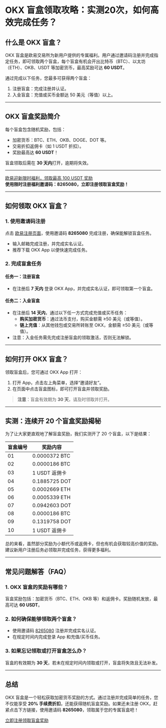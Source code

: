 # OKX 盲盒领取攻略：实测20次，如何高效完成任务？



## 什么是 OKX 盲盒？

OKX 盲盒是欧易交易所为新用户提供的专属福利。用户通过邀请码注册并完成指定任务，即可领取两个盲盒，每个盲盒有机会开出比特币（BTC）、以太坊（ETH）、OKB、USDT 等加密货币，最高奖励可达 **60 USDT**。

通过完成以下任务，您最多可获得两个盲盒：
1. 注册盲盒：完成注册并认证。
2. 入金盲盒：充值或买币金额达 50 美元（等值）以上。

---

## OKX 盲盒奖励简介

每个盲盒包含随机奖励，包括：
- 加密货币：BTC、ETH、OKB、DOGE、DOT 等。
- 交易折扣返佣卡（如 1 USDT 折扣）。
- 奖励最高达 **60 USDT**！

盲盒领取后需在 **30 天内**打开，逾期将失效。

---
[欧易迎新限时福利，领取最高 100 USDT 奖励](https://bit.ly/OKXe)  
**使用限时注册福利邀请码：8265080，立即注册领取盲盒奖励！**

---

## 如何领取 OKX 盲盒？

### 1. 使用邀请码注册

点击 [欧易注册页面](https://bit.ly/OKXe)，使用邀请码 **8265080** 完成注册，确保能解锁盲盒任务。

- 输入邮箱完成注册，并完成实名认证。
- 推荐下载 OKX App 以便快速完成任务。

### 2. 完成盲盒任务

#### **任务一：注册盲盒**
- 在注册后 **7 天内** 登录 OKX App，并完成实名认证，即可领取第一个盲盒。

#### **任务二：入金盲盒**
- 在注册后 **14 天内**，通过以下任一方式完成充值或买币任务：
  - **购买加密货币**：通过法币支付，购买金额需 ≥50 美元（或等值）。
  - **链上充值**：从其他钱包或交易所转账至 OKX，金额需 ≥50 美元（或等值）。
- 注意：入金任务需先完成注册盲盒的领取激活，否则无法解锁。

---

## 如何打开 OKX 盲盒？

领取盲盒后，您可通过 OKX App 打开：
1. 打开 App，点击左上角菜单，选择“邀请好友”。
2. 在页面中点击盲盒图标，即可打开盲盒并领取奖励。

> **注意**：盲盒有效期为 **30 天**，请及时领取并打开。

---

## 实测：连续开 20 个盲盒奖励揭秘

为了让大家更直观地了解盲盒奖励，我们实测开了 20 个盲盒，以下是结果：

| 盲盒编号 | 奖励内容       |
|----------|----------------|
| 01       | 0.0000372 BTC |
| 02       | 0.0000186 BTC |
| 03       | 1 USDT 返佣卡 |
| 04       | 0.1885725 DOT |
| 05       | 0.0002669 ETH |
| 06       | 0.0005339 ETH |
| 07       | 0.0942603 DOT |
| 08       | 0.0000186 BTC |
| 09       | 0.1319758 DOT |
| 10       | 1 USDT 返佣卡 |

总的来看，虽然部分奖励为小额代币或返佣卡，但也有机会获取较高价值的奖励。建议新用户注册后务必领取并完成任务，获得更多福利。

---

## 常见问题解答（FAQ）

### **1. OKX 盲盒的奖励有哪些？**
盲盒奖励包括：加密货币（BTC、ETH、OKB 等）和返佣卡。奖励随机发放，最高可达 **60 USDT**。

### **2. 如何确保能够领取两个盲盒？**
- 使用邀请码 [8265080](https://bit.ly/OKXe) 注册并完成实名认证。
- 在规定时间内完成登录 App 和充值/买币任务。

### **3. 如果忘记领取或打开盲盒怎么办？**
盲盒的有效期为 **30 天**，若未在规定时间内领取或打开，盲盒将失效且无法补发。

---

## 总结

OKX 盲盒是一个轻松获取加密货币奖励的方式。通过注册并完成简单的任务，您不仅能享受 **20% 手续费折扣**，还能获得随机盲盒奖励。如果还未注册 OKX，赶紧点击下方链接，使用邀请码 **8265080**，领取属于您的专属盲盒吧！

[立即注册领取盲盒奖励](https://bit.ly/OKXe)
